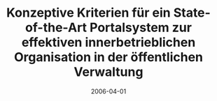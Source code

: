 ---
abstract: ''
authors:
- Gerald Fischer
- Thomas Grechenig
- F. Maierhofer
date: '2006-04-01'
featured: false
links:
- name: Publik
  url: https://publik.tuwien.ac.at/showentry.php?ID=140755&lang=2
publication: 'Vortrag: eGovernment-Konferenz, Linz, Austria (eingeladen); 01.04.2006
  - 02.04.2006; in: "Proc. eGovernment-Konferenz 2006", (2006), S. 270 - 276'
publication_types:
- '1'
publishDate: '2006-04-01'
title: Konzeptive Kriterien für ein State-of-the-Art Portalsystem zur effektiven innerbetrieblichen
  Organisation in der öffentlichen Verwaltung
url_pdf: ''
---